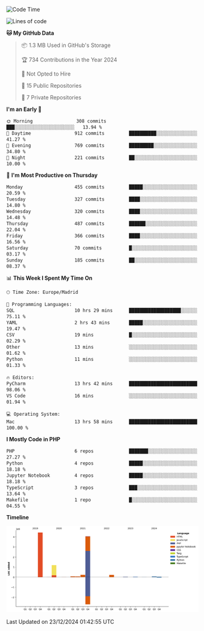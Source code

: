<!--START_SECTION:waka-->
![Code Time](http://img.shields.io/badge/Code%20Time-564%20hrs%2028%20mins-blue)

![Lines of code](https://img.shields.io/badge/From%20Hello%20World%20I%27ve%20Written-10.4%20million%20lines%20of%20code-blue)

**🐱 My GitHub Data** 

> 📦 1.3 MB Used in GitHub's Storage 
 > 
> 🏆 734 Contributions in the Year 2024
 > 
> 🚫 Not Opted to Hire
 > 
> 📜 15 Public Repositories 
 > 
> 🔑 7 Private Repositories 
 > 
**I'm an Early 🐤** 

```text
🌞 Morning                308 commits         ███░░░░░░░░░░░░░░░░░░░░░░   13.94 % 
🌆 Daytime                912 commits         ██████████░░░░░░░░░░░░░░░   41.27 % 
🌃 Evening                769 commits         █████████░░░░░░░░░░░░░░░░   34.80 % 
🌙 Night                  221 commits         ██░░░░░░░░░░░░░░░░░░░░░░░   10.00 % 
```
📅 **I'm Most Productive on Thursday** 

```text
Monday                   455 commits         █████░░░░░░░░░░░░░░░░░░░░   20.59 % 
Tuesday                  327 commits         ████░░░░░░░░░░░░░░░░░░░░░   14.80 % 
Wednesday                320 commits         ████░░░░░░░░░░░░░░░░░░░░░   14.48 % 
Thursday                 487 commits         ██████░░░░░░░░░░░░░░░░░░░   22.04 % 
Friday                   366 commits         ████░░░░░░░░░░░░░░░░░░░░░   16.56 % 
Saturday                 70 commits          █░░░░░░░░░░░░░░░░░░░░░░░░   03.17 % 
Sunday                   185 commits         ██░░░░░░░░░░░░░░░░░░░░░░░   08.37 % 
```


📊 **This Week I Spent My Time On** 

```text
🕑︎ Time Zone: Europe/Madrid

💬 Programming Languages: 
SQL                      10 hrs 29 mins      ███████████████████░░░░░░   75.11 % 
YAML                     2 hrs 43 mins       █████░░░░░░░░░░░░░░░░░░░░   19.47 % 
CSV                      19 mins             █░░░░░░░░░░░░░░░░░░░░░░░░   02.29 % 
Other                    13 mins             ░░░░░░░░░░░░░░░░░░░░░░░░░   01.62 % 
Python                   11 mins             ░░░░░░░░░░░░░░░░░░░░░░░░░   01.33 % 

🔥 Editors: 
PyCharm                  13 hrs 42 mins      █████████████████████████   98.06 % 
VS Code                  16 mins             ░░░░░░░░░░░░░░░░░░░░░░░░░   01.94 % 

💻 Operating System: 
Mac                      13 hrs 58 mins      █████████████████████████   100.00 % 
```

**I Mostly Code in PHP** 

```text
PHP                      6 repos             ███████░░░░░░░░░░░░░░░░░░   27.27 % 
Python                   4 repos             █████░░░░░░░░░░░░░░░░░░░░   18.18 % 
Jupyter Notebook         4 repos             █████░░░░░░░░░░░░░░░░░░░░   18.18 % 
TypeScript               3 repos             ███░░░░░░░░░░░░░░░░░░░░░░   13.64 % 
Makefile                 1 repo              █░░░░░░░░░░░░░░░░░░░░░░░░   04.55 % 
```



**Timeline**

![Lines of Code chart](https://raw.githubusercontent.com/danisoronellas/danisoronellas/main/assets/bar_graph.png)


 Last Updated on 23/12/2024 01:42:55 UTC
<!--END_SECTION:waka-->

